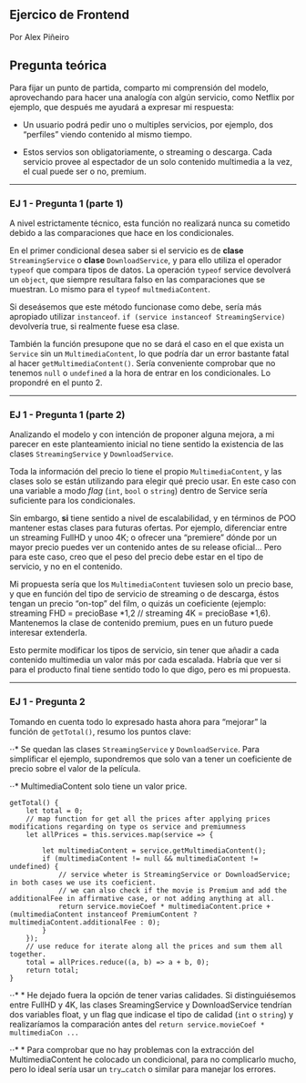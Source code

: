 ##  Ejercico de Frontend 

Por Alex Piñeiro

## Pregunta teórica


Para fijar un punto de partida, comparto mi comprensión del modelo, aprovechando para hacer una analogía con algún servicio, como Netflix por ejemplo, que después me ayudará a expresar mi respuesta:

- Un usuario podrá pedir uno o multiples servicios, por ejemplo, dos “perfiles” viendo contenido al mismo tiempo.

- Estos servios son obligatoriamente, o streaming o descarga. Cada servicio provee al espectador de un solo contenido multimedia a la vez, el cual puede ser o no, premium.

***

### EJ 1 - Pregunta 1 (parte 1)

A nivel estrictamente técnico, esta función no realizará nunca su cometido debido a las comparaciones que hace en los condicionales. 

En el primer condicional desea saber si el servicio es de **clase** `StreamingService` o **clase** `DownloadService`, y para ello utiliza el operador `typeof` que compara tipos de datos. La operación `typeof` service devolverá un `object`, que siempre resultara falso en las comparaciones que se muestran. Lo mismo para el `typeof` `multmediaContent`.

Si deseásemos que este método funcionase como debe, sería más apropiado utilizar `instanceof`. 
`if (service instanceof StreamingService)` devolvería true, si realmente fuese esa clase.


También la función presupone que no se dará el caso en el que exista un `Service` sin un `MultimediaContent`, lo que podría dar un error bastante fatal al hacer `getMultimediaContent()`. Sería conveniente comprobar que no tenemos `null` o `undefined` a la hora de entrar en los condicionales. 
Lo propondré en el punto 2.

***

### EJ 1 - Pregunta 1 (parte 2)

Analizando el modelo y con intención de proponer alguna mejora, a mi parecer en este planteamiento inicial no tiene sentido la existencia de las clases `StreamingService` y `DownloadService`.

Toda la información del precio lo tiene el propio `MultimediaContent`, y las clases solo se están utilizando para elegir qué precio usar. En este caso con una variable a modo *flag* (`int`, `bool` o `string`) dentro de Service sería suficiente para los condicionales.

Sin embargo, **si** tiene sentido a nivel de escalabilidad, y en términos de POO mantener estas clases para futuras ofertas. Por ejemplo, diferenciar entre un streaming FullHD y unoo 4K; o ofrecer una “premiere” dónde por un mayor precio puedes ver un contenido antes de su release oficial…
Pero para este caso, creo que el peso del precio debe estar en el tipo de servicio, y no en el contenido.

Mi propuesta sería que los `MultimediaContent` tuviesen solo un precio base, y que en función del tipo de servicio de streaming o de descarga, éstos tengan un precio “on-top” del film, o quizás un coeficiente (ejemplo: streaming FHD = precioBase *1,2 // streaming 4K = precioBase *1,6). Mantenemos la clase de contenido premium, pues en un futuro puede interesar extenderla. 

Esto permite modificar los tipos de servicio, sin tener que añadir a cada contenido multimedia un valor más por cada escalada. 
Habría que ver si para el producto final tiene sentido todo lo que digo, pero es mi propuesta.

***

### EJ 1 - Pregunta 2

Tomando en cuenta todo lo expresado hasta ahora para “mejorar” la función de `getTotal()`, resumo los puntos clave:

⋅⋅* Se quedan las clases `StreamingService` y `DownloadService`. 
Para simplificar el ejemplo, supondremos que solo van a tener un coeficiente de precio sobre el valor de la película.

⋅⋅* MultimediaContent solo tiene un valor price.

```
getTotal() {
    let total = 0;
    // map function for get all the prices after applying prices modifications regarding on type os service and premiumness
    let allPrices = this.services.map(service => {

        let multimediaContent = service.getMultimediaContent();
        if (multimediaContent != null && multimediaContent != undefined) {
            // service wheter is StreamingService or DownloadService; in both cases we use its coeficient. 
            // we can also check if the movie is Premium and add the additionalFee in affirmative case, or not adding anything at all.
            return service.movieCoef * multimediaContent.price + (multimediaContent instanceof PremiumContent ? multimediaContent.additionalFee : 0);
        }
    });
    // use reduce for iterate along all the prices and sum them all together.
    total = allPrices.reduce((a, b) => a + b, 0);
    return total;
}
```

⋅⋅* * He dejado fuera la opción de tener varias calidades. Si distinguiésemos entre FullHD y 4K, las clases SreamingService y DownloadService tendrían dos variables float, y un flag que indicase el tipo de calidad (`int` o `string`) y realizaríamos la comparación antes del `return service.movieCoef * multimediaCon ...` 

⋅⋅* * Para comprobar que no hay problemas con la extracción del MultimediaContent he colocado un condicional, para no complicarlo mucho, pero lo ideal sería usar un `try…catch` o similar para manejar los errores.